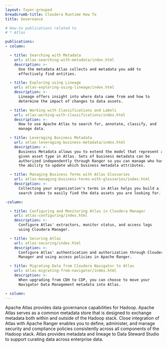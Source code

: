 ```yaml
---
layout: foyer-grouped
breadcrumb-title: Cloudera Runtime How To
title: Governance

# How-to publications related to
# * Atlas

publications:
- column:

  - title: Searching with Metadata
    url: atlas-searching-with-metadata/index.html
    description: >-
      Use the metadata Atlas collects and metadata you add to
      effectively find entities.

  - title: Exploring using Lineage
    url: atlas-exploring-using-lineage/index.html
    description: >-
      Lineage offers insight into where data came from and how to
      determine the impact of changes to data assets.

  - title: Working with Classifications and Labels
    url: atlas-working-with-classifications/index.html
    description: >-
      How to use Apache Atlas to search for, annotate, classify, and
      manage data.

  - title: Leveraging Business Metadata
    url: atlas-leveraging-business-metadata/index.html
    description: >-
      Business Metadata allows you to extend the model that represent a
      given asset type in Atlas. Sets of business metadata can be
      authorized independently through Ranger so you can manage who has
      the ability to update which business metadata attributes.

  - title: Managing Business Terms with Atlas Glossaries
    url: atlas-managing-business-terms-with-glossaries/index.html
    description: >-
      Collecting your organization's terms in Atlas helps you build a
      search index to easily find the data assets you are looking for.

-column:

  - title: Configuring and Monitoring Atlas in Cloudera Manager
    url: atlas-configuring/index.html
    description: >-
      Configure Atlas' extractors, monitor status, and access logs 
      using Cloudera Manager.

  - title: Securing Atlas
    url: atlas-securing/index.html
    description: >-
      Configure Atlas' authentication and authorization through Cloudera
      Manager and using access policies in Apache Ranger.

  - title: Migrating Data from Cloudera Navigator to Atlas
    url: atlas-migrating-from-navigator/index.html
    description: >-
      When upgrading from CDH to CDP, you can choose to move your
      Navigator Data Management metadata into Atlas.

- column:
---
```


Apache Atlas provides data governance capabilities for Hadoop. Apache
Atlas serves as a common metadata store that is designed to exchange
metadata both within and outside of the Hadoop stack. Close integration
of Atlas with Apache Ranger enables you to define, administer, and
manage security and compliance policies consistently across all
components of the Hadoop stack. Atlas provides metadata and lineage to
Data Steward Studio to support curating data across enterprise data.
